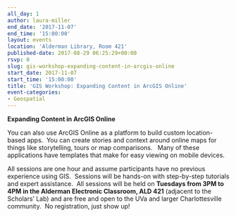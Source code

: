 ```yaml
---
all_day: 1
author: laura-miller
end_date: '2017-11-07'
end_time: '15:00:00'
layout: events
location: 'Alderman Library, Room 421'
published-date: 2017-08-29 06:25:29+00:00
rsvp: 0
slug: gis-workshop-expanding-content-in-arcgis-online
start_date: 2017-11-07
start_time: '15:00:00'
title: 'GIS Workshop: Expanding Content in ArcGIS Online'
event-categories:
- Geospatial
---
```


**Expanding Content in ArcGIS Online**

You can also use ArcGIS Online as a platform to build custom location-based apps.  You can create stories and context around online maps for things like storytelling, tours or map comparisons.   Many of these applications have templates that make for easy viewing on mobile devices.

All sessions are one hour and assume participants have no previous experience using GIS.  Sessions will be hands-on with step-by-step tutorials and expert assistance.  All sessions will be held on **Tuesdays from 3PM to 4PM in the Alderman Electronic Classroom, ALD 421** (adjacent to the Scholars’ Lab) and are free and open to the UVa and larger Charlottesville community.  No registration, just show up!
